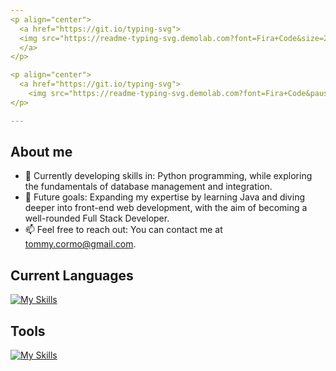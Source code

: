 ```yaml
---
<p align="center">
  <a href="https://git.io/typing-svg">
  <img src="https://readme-typing-svg.demolab.com?font=Fira+Code&size=25&duration=1&pause=1000&color=B08CF7&background=FFFFFF00&center=true&vCenter=true&repeat=false&width=435&lines=Tomas+C%C3%B3rdoba+Urquijo" alt="Typing SVG" />
  </a>
</p>

<p align="center">
  <a href="https://git.io/typing-svg">
    <img src="https://readme-typing-svg.demolab.com?font=Fira+Code&pause=1000&color=B08CF7&background=FFFFFF00&center=true&vCenter=true&width=435&lines=2nd-year+Software+Engineering;University+of+Medell%C3%ADn+student+;Aspiring+Full+Stack+Developer" alt="Typing SVG" />    </a>
</p>

---
```


<h2>About me</h2>

  - 🌱 Currently developing skills in: Python programming, while exploring the fundamentals of database management and integration.
  - 🎯 Future goals: Expanding my expertise by learning Java and diving deeper into front-end web development, with the aim of becoming a well-rounded Full Stack Developer.
  - 📫 Feel free to reach out: You can contact me at tommy.cormo@gmail.com.

<h2>Current Languages</h2>

  [![My Skills](https://skillicons.dev/icons?i=py,html)](https://skillicons.dev)

<h2>Tools</h2>

  [![My Skills](https://skillicons.dev/icons?i=vscode,git,figma)](https://skillicons.dev)
